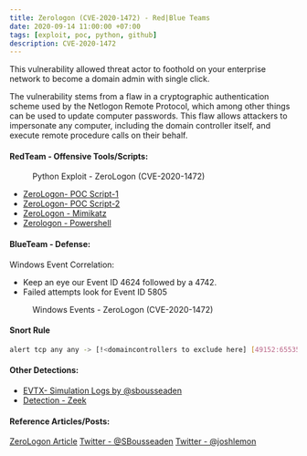 ```yaml
---
title: Zerologon (CVE-2020-1472) - Red|Blue Teams
date: 2020-09-14 11:00:00 +07:00
tags: [exploit, poc, python, github]
description: CVE-2020-1472
---
```


This vulnerability allowed threat actor to foothold on your enterprise network to become a domain admin with single click.

The vulnerability stems from a flaw in a cryptographic authentication scheme used by the Netlogon Remote Protocol, which among other things can be used to update computer passwords. This flaw allows attackers to impersonate any computer, including the domain controller itself, and execute remote procedure calls on their behalf.

#### RedTeam - Offensive Tools/Scripts:

<figure>
<img src="/zerologon-domainadmin-netlogon-cryptography/Exploit.png" alt="">
<figcaption> Python Exploit - ZeroLogon (CVE-2020-1472) </figcaption>
</figure>

- [ZeroLogon- POC Script-1](https://github.com/SecuraBV/CVE-2020-1472)
- [ZeroLogon- POC Script-2](https://github.com/blackarrowsec/redteam-research/tree/master/CVE-2020-1472)
- [ZeroLogon - Mimikatz](https://github.com/gentilkiwi/mimikatz/releases/tag/2.2.0-20200917)
- [Zerologon - Powershell](https://github.com/BC-SECURITY/Invoke-ZeroLogon)

#### BlueTeam - Defense:

Windows Event Correlation:
- Keep an eye our Event ID 4624 followed by a 4742.
- Failed attempts look for Event ID 5805

<figure>
<img src="/zerologon-domainadmin-netlogon-cryptography/zerologon_blueteam.png" alt="">
<figcaption> Windows Events - ZeroLogon (CVE-2020-1472) </figcaption>
</figure>

#### Snort Rule
```bash
alert tcp any any -> [!<domaincontrollers to exclude here] [49152:65535] (msg:"Possible DCSync Detected"; flow:to_server,established; flags:PA; content:"|00 03 10 00 00 00|"; depth:8; content:"|03 00|"; distance:14; classtype:attempted-admin; sid:20166316;)
```

#### Other Detections:

- [EVTX- Simulation Logs by @sbousseaden ](https://github.com/sbousseaden/EVTX-ATTACK-SAMPLES/blob/master/Credential%20Access/remote_pwd_reset_rpc_mimikatz_postzerologon_target_DC.evtx)
- [Detection - Zeek](https://corelight.blog/2020/09/16/detecting-zerologon-cve-2020-1472-with-zeek/)


#### Reference Articles/Posts:
[ZeroLogon Article](https://www.secura.com/blog/zero-logon)
[Twitter - @SBousseaden](https://twitter.com/SBousseaden/status/1306631518618607623)
[Twitter - @joshlemon](https://twitter.com/joshlemon/status/1306487256480460805)

